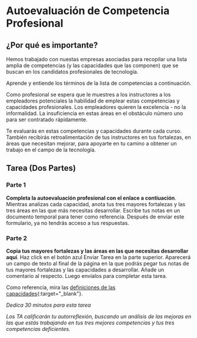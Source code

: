 ﻿# Autoevaluación de Competencia Profesional

## ¿Por qué es importante?

Hemos trabajado con nuestas empresas asociadas para recopilar una lista amplia de competencias (y las capacidades que las componen) que se buscan en los candidatos profesionales de tecnología.

Aprende y entiende los términos de la lista de competencias a continuación.

Como profesional se espera que le muestres a los instructores a los empleadores potenciales la habilidad de emplear estas competencias y capacidades profesionales. Los empleadores quieren la excelencia - no la informalidad. La insuficiencia en estas áreas en el obstáculo número uno para ser contratado rápidamente.

Te evaluarás en estas competencias y capacidades durante cada curso. También recibirás retroalimentación de tus instructores en tus fortalezas, en áreas que necesitan mejorar, para apoyarte en tu camino a obtener un trabajo en el campo de la tecnología.

## Tarea (Dos Partes)

### Parte 1

**Completa la autoevaluación profesional con el enlace a contiuación**. Mientras analizas cada capacidad, anota tus tres mayores fortalezas y las tres áreas en las que más necesitas desarrollar. Escribe tus notas en un documento temporal para tener como referencia. Después de enviar este formulario, ya no tendrás acceso a tus respuestas.

### Parte 2

**Copia tus mayores fortalezas y las áreas en las que necesitas desarrollar aquí**. Haz click en el botón azul Enviar Tarea en la parte superior. Aparecerá un campo de texto al final de la página en la que podrás pegar tus notas de tus mayores fortalezas y las capacidades a desarrollar. Añade un comentario al respecto. Luego envíalos para completar esta tarea.

Como referencia, mira las [definiciones de las capacidades](./professional-competencies){:target="_blank"}.

_Dedica 30 minutos para esta tarea_

_Los TA calificarán tu autorreflexión, buscando un análisis de las mejoras en las que estás trabajando en tus tres mejores competencias y tus tres competencias deficientes._
